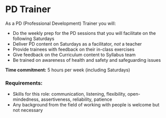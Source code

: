 # PD Trainer

As a PD (Professional Development) Trainer you will:

* Do the weekly prep for the PD sessions that you will facilitate on the following Saturdays&#x20;
* Deliver PD content on Saturdays as a facilitator, _not_ a teacher
* Provide trainees with feedback on their in-class exercises
* Give feedback on the Curriculum content to Syllabus team
* Be trained on awareness of health and safety and safeguarding issues

**Time commitment:** 5 hours per week (including Saturdays)

### Requirements:

* Skills for this role: communication, listening, flexibility, open-mindedness, assertiveness, reliability, patience
* Any background from the field of working with people is welcome but not necessary

